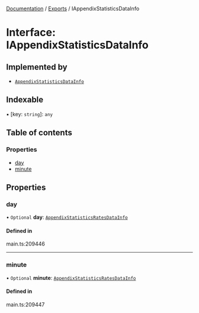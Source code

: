 [Documentation](../README.md) / [Exports](../modules.md) / IAppendixStatisticsDataInfo

# Interface: IAppendixStatisticsDataInfo

## Implemented by

- [`AppendixStatisticsDataInfo`](../classes/AppendixStatisticsDataInfo.md)

## Indexable

▪ [key: `string`]: `any`

## Table of contents

### Properties

- [day](IAppendixStatisticsDataInfo.md#day)
- [minute](IAppendixStatisticsDataInfo.md#minute)

## Properties

### day

• `Optional` **day**: [`AppendixStatisticsRatesDataInfo`](../classes/AppendixStatisticsRatesDataInfo.md)

#### Defined in

main.ts:209446

___

### minute

• `Optional` **minute**: [`AppendixStatisticsRatesDataInfo`](../classes/AppendixStatisticsRatesDataInfo.md)

#### Defined in

main.ts:209447
